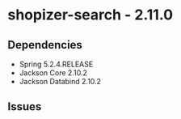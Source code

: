 # shopizer-search - 2.11.0

## Dependencies
- Spring 5.2.4.RELEASE
- Jackson Core 2.10.2
- Jackson Databind 2.10.2

## Issues
